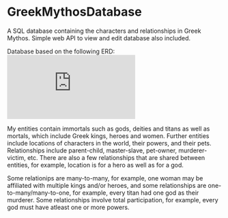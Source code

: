# GreekMythosDatabase
A SQL database containing the characters and relationships in Greek Mythos. Simple web API to view and edit database also included.

Database based on the following ERD:
![alt text](https://github.com/haydersaad/GreekMythosDatabase/blob/main/web_api.py)


My entities contain immortals such as gods, deities and titans as well as mortals, which include Greek kings, heroes and women.
Further entities include locations of characters in the world, their powers, and their pets.
Relationships include parent-child, master-slave, pet-owner, murderer-victim, etc. There are also a few relationships
that are shared between entities, for example, location is for a hero as well as for a god.

Some relationips are many-to-many, for example, one woman may be affiliated with multiple kings and/or heroes, and some
relationships are one-to-many/many-to-one, for example, every titan had one god as their murderer.
Some relationships involve total participation, for example, every god must have atleast one or more powers.
